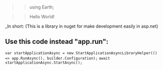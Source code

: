 
>>using Earth;

>> Hello World!

_In short: {This is a library in nuget for make development easily in asp.net}


Use this code instead "app.run":
-----
`````var startApplicationAsync = new StartApplicationAsyncLibraryHelper(() => app.RunAsync(), builder.Configuration);`````
`````await startApplicationAsync.StartAsync();`````
